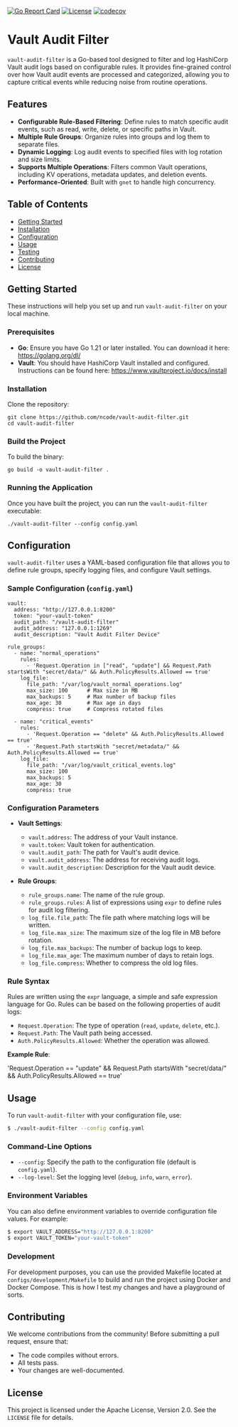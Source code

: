 [![Go Report Card](https://goreportcard.com/badge/github.com/ncode/vault-audit-filter)](https://goreportcard.com/report/github.com/ncode/vault-audit-filter)
[![License](https://img.shields.io/badge/License-Apache_2.0-blue.svg)](https://opensource.org/licenses/Apache-2.0)
[![codecov](https://codecov.io/gh/ncode/vault-audit-filter/graph/badge.svg?token=PTW9OYF19R)](https://codecov.io/gh/ncode/vault-audit-filter)

# Vault Audit Filter

`vault-audit-filter` is a Go-based tool designed to filter and log HashiCorp Vault audit logs based on configurable rules. It provides fine-grained control over how Vault audit events are processed and categorized, allowing you to capture critical events while reducing noise from routine operations.

## Features

- **Configurable Rule-Based Filtering**: Define rules to match specific audit events, such as read, write, delete, or specific paths in Vault.
- **Multiple Rule Groups**: Organize rules into groups and log them to separate files.
- **Dynamic Logging**: Log audit events to specified files with log rotation and size limits.
- **Supports Multiple Operations**: Filters common Vault operations, including KV operations, metadata updates, and deletion events.
- **Performance-Oriented**: Built with `gnet` to handle high concurrency.

## Table of Contents

- [Getting Started](#getting-started)
- [Installation](#installation)
- [Configuration](#configuration)
- [Usage](#usage)
- [Testing](#testing)
- [Contributing](#contributing)
- [License](#license)

## Getting Started

These instructions will help you set up and run `vault-audit-filter` on your local machine.

### Prerequisites

- **Go**: Ensure you have Go 1.21 or later installed. You can download it here: <https://golang.org/dl/>
- **Vault**: You should have HashiCorp Vault installed and configured. Instructions can be found here: <https://www.vaultproject.io/docs/install>

### Installation

Clone the repository:

    git clone https://github.com/ncode/vault-audit-filter.git
    cd vault-audit-filter

### Build the Project

To build the binary:

    go build -o vault-audit-filter .

### Running the Application

Once you have built the project, you can run the `vault-audit-filter` executable:

    ./vault-audit-filter --config config.yaml

## Configuration

`vault-audit-filter` uses a YAML-based configuration file that allows you to define rule groups, specify logging files, and configure Vault settings.

### Sample Configuration (`config.yaml`)

    vault:
      address: "http://127.0.0.1:8200"
      token: "your-vault-token"
      audit_path: "/vault-audit-filter"
      audit_address: "127.0.0.1:1269"
      audit_description: "Vault Audit Filter Device"

    rule_groups:
      - name: "normal_operations"
        rules:
          - 'Request.Operation in ["read", "update"] && Request.Path startsWith "secret/data/" && Auth.PolicyResults.Allowed == true'
        log_file:
          file_path: "/var/log/vault_normal_operations.log"
          max_size: 100      # Max size in MB
          max_backups: 5     # Max number of backup files
          max_age: 30        # Max age in days
          compress: true     # Compress rotated files

      - name: "critical_events"
        rules:
          - 'Request.Operation == "delete" && Auth.PolicyResults.Allowed == true'
          - 'Request.Path startsWith "secret/metadata/" && Auth.PolicyResults.Allowed == true'
        log_file:
          file_path: "/var/log/vault_critical_events.log"
          max_size: 100
          max_backups: 5
          max_age: 30
          compress: true

### Configuration Parameters

- **Vault Settings**:
  - `vault.address`: The address of your Vault instance.
  - `vault.token`: Vault token for authentication.
  - `vault.audit_path`: The path for Vault's audit device.
  - `vault.audit_address`: The address for receiving audit logs.
  - `vault.audit_description`: Description for the Vault audit device.

- **Rule Groups**:
  - `rule_groups.name`: The name of the rule group.
  - `rule_groups.rules`: A list of expressions using `expr` to define rules for audit log filtering.
  - `log_file.file_path`: The file path where matching logs will be written.
  - `log_file.max_size`: The maximum size of the log file in MB before rotation.
  - `log_file.max_backups`: The number of backup logs to keep.
  - `log_file.max_age`: The maximum number of days to retain logs.
  - `log_file.compress`: Whether to compress the old log files.

### Rule Syntax

Rules are written using the `expr` language, a simple and safe expression language for Go. Rules can be based on the following properties of audit logs:

- `Request.Operation`: The type of operation (`read`, `update`, `delete`, etc.).
- `Request.Path`: The Vault path being accessed.
- `Auth.PolicyResults.Allowed`: Whether the operation was allowed.

**Example Rule**:

  'Request.Operation == "update" && Request.Path startsWith "secret/data/" && Auth.PolicyResults.Allowed == true'

## Usage

To run `vault-audit-filter` with your configuration file, use:

```bash
$ ./vault-audit-filter --config config.yaml
```

### Command-Line Options

- `--config`: Specify the path to the configuration file (default is `config.yaml`).
- `--log-level`: Set the logging level (`debug`, `info`, `warn`, `error`).

### Environment Variables

You can also define environment variables to override configuration file values. For example:

```bash
$ export VAULT_ADDRESS="http://127.0.0.1:8200"
$ export VAULT_TOKEN="your-vault-token"
```

### Development

For development purposes, you can use the provided Makefile located at `configs/development/Makefile` to build and run the project using Docker and Docker Compose. This is how I test my changes and have a playground of sorts.

## Contributing

We welcome contributions from the community! 
Before submitting a pull request, ensure that:

- The code compiles without errors.
- All tests pass.
- Your changes are well-documented.

## License

This project is licensed under the Apache License, Version 2.0. See the `LICENSE` file for details.
